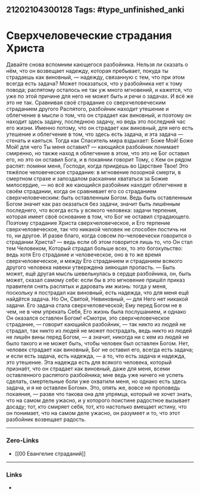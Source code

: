 21202104300128
Tags: #type_unfinished_anki 
---
# Сверхчеловеческие страдания Христа

Давайте снова вспомним кающегося разбойника. Нельзя ли сказать о нём, что он возвещает надежду, которая пребывает, покуда ты страдаешь как виновный, — надежду, связанную с тем, что при этом всегда есть задача? Может показаться, что у разбойника нет к тому повода; распятому осталось не так уж много мгновений, и кажется, что уже по этой причине для него не может быть и речи о задачах. И всё же это не так. Сравнивая своё страдание со сверхчеловеческим страданием другого Распятого, разбойник находит утешение и облегчение в мысли о том, что он страдает как виновный, и поэтому он находит здесь задачу, последнюю задачу, но ведь это последний час его жизни. Именно потому, что он страдает как виновный, для него есть утешение и облегчение в том, что здесь есть задача, и эта задача — стенать и каяться. Тогда как Спаситель мира вздыхает: Боже Мой! Боже Мой! для чего Ты меня оставил? — кающийся разбойник понимает смиренно, но также наход я облегчение в этом, что это не Бог оставил его, но это он оставил Бога, и в покаянии говорит Тому, с Кем он рядом распят: помяни меня, Господи, когда приидешь во Царствие Твое! Это тяжёлое человеческое страдание: в мгновение позорной смерти, в смертном страхе и запоздалом раскаянии хвататься за Божие милосердие, — но всё же кающийся разбойник находит облегчение в своём страдании, когда он сравнивает его со страданием сверхчеловеческим: быть оставленным Богом. Ведь быть оставленным Богом значит как раз оказаться без задачи, значит быть лишённым последнего, что всегда есть у всякого человека: задачи терпения, которая имеет своё основание в том, что Бог не оставил страдающего. Поэтому страдание Христа сверхчеловеческое, и Его терпение сверхчеловеческое, так что никакой человек не способен постичь ни то, ни другое. И разве благо, когда совсем по–человечески говорится о страдании Христа? — ведь если об этом говорится лишь то, что Он стал тем Человеком, Который страдал больше всех, то это богохульство: ведь хотя Его страдание и человеческое, оно в то же время сверхчеловеческое, и между Его страданием и страданием всякого другого человека навеки утверждена зияющая пропасть. — Быть может, ещё другая мысль шевельнулась в сердце разбойника, он, быть может, сказал самому себе: если бы в это мгновение пришёл приказ правителя снять распятых и даровать им жизнь: тогда у меня, поскольку я пострадал как виновный, есть надежда, что для меня ещё найдётся задача. Но Он, Святой, Невиновный, — для Него нет никакой задачи. Его задача стала сверхчеловеческой; Ему перед Богом не в чем, не в чем упрекать Себя, Его жизнь была послушанием, и однако Он оказался оставлен Богом! «Смотри, это сверхчеловеческое страдание, — говорит кающийся разбойник, — так никто из людей не страдал, так никто из людей не может пострадать, ведь никто из людей не лишён вины перед Богом, — а значит, никогда ни с кем из людей не было такого и не может быть, чтобы человек был оставлен Богом. Нет, человек страдает как виновный, Бог не оставил его, всегда есть задача; и если есть задача, есть надежда, — а то, что есть задача и надежда, это утешение. Эта надежда есть для всякого человека, который признаёт, что он страдает как виновный, даже для меня, всеми оставленного распятого разбойника; мне ведь уже ничего не успеть сделать, смертельные боли уже охватили меня, но однако есть здесь задача, и я не оставлен Богом». Это, опять же, вовсе не проповедь покаяния, — разве что такова она для упрямца, который не хочет знать, что на самом деле ужасно, и у которого поистине радостное вызывает досаду; тот, кто смиряет себя, тот, кто настолько вмещает истину, что он понимает, что на самом деле ужасно, он разумеет и то, что этот разбойник возвещает радость.

---
### Zero-Links
- [[00 Евангелие страданий]]
---
### Links
-
